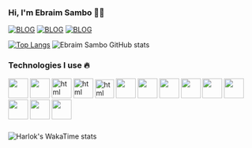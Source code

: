 
### Hi, I'm Ebraim Sambo 🤚🏼


[![BLOG](https://img.shields.io/badge/Facebook-1877F2?style=for-the-badge&logo=facebook&logoColor=white)](https://www.facebook.com/profile.php?id=100083712730969)
[![BLOG](https://img.shields.io/badge/Instagram-E4405F?style=for-the-badge&logo=instagram&logoColor=white)](https://twitter.com/ebraimsambo)
[![BLOG](https://img.shields.io/badge/Twitter-1DA1F2?style=for-the-badge&logo=twitter&logoColor=white)](https://twitter.com/ebraimsambo)


[![Top Langs](https://github-readme-stats.vercel.app/api/top-langs/?username=ebraimsambo&layout=donut)](https://github.com/anuraghazra/github-readme-stats)
![Ebraim Sambo GitHub stats](https://github-readme-stats.vercel.app/api?username=anuraghazra&show_icons=true&theme=dracula)

### Technologies I use 🔥

<div style="display: inline_block">

<img style="height: 40px"  src="https://cdn.jsdelivr.net/gh/devicons/devicon@latest/icons/nestjs/nestjs-original.svg"/>
<img style="height: 40px"  src="https://cdn.jsdelivr.net/gh/devicons/devicon@latest/icons/nextjs/nextjs-original.svg"/>
  <img alt="html" style="height: 40px" src="https://cdn.jsdelivr.net/gh/devicons/devicon@latest/icons/react/react-original.svg" />
<img alt="html" style="height: 40px" src="https://cdn.jsdelivr.net/gh/devicons/devicon@latest/icons/laravel/laravel-original.svg" />
<img alt="html" style="height: 38px" src="https://cdn.jsdelivr.net/gh/devicons/devicon@latest/icons/nodejs/nodejs-original.svg" />
<img style="height: 40px"  src="https://cdn.jsdelivr.net/gh/devicons/devicon@latest/icons/adonisjs/adonisjs-original.svg"/>
<img style="height: 40px"   src="https://ui.shadcn.com/apple-touch-icon.png" />
<img style="height: 40px"   src="https://cdn.jsdelivr.net/gh/devicons/devicon@latest/icons/express/express-original.svg" />
<img style="height: 40px" src="https://cdn.jsdelivr.net/gh/devicons/devicon@latest/icons/dotnetcore/dotnetcore-original.svg" />
<img  style="height: 40px" src="https://cdn.jsdelivr.net/gh/devicons/devicon@latest/icons/docker/docker-original-wordmark.svg" />
<img style="height: 40px" src="https://cdn.jsdelivr.net/gh/devicons/devicon@latest/icons/flask/flask-original.svg" />
<img  style="height: 40px" src="https://cdn.jsdelivr.net/gh/devicons/devicon@latest/icons/tailwindcss/tailwindcss-original.svg" />
<img  style="height: 40px"  src="https://cdn.jsdelivr.net/gh/devicons/devicon@latest/icons/rails/rails-plain-wordmark.svg"/>          
<img style="height: 40px"   src="https://cdn.jsdelivr.net/gh/devicons/devicon@latest/icons/materialui/materialui-original.svg" />
          
</div>

###



![Harlok's WakaTime stats](https://github-readme-stats.vercel.app/api/wakatime?username=ffflabs\&layout=compact)
